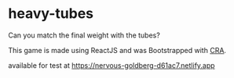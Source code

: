# heavy-tubes

Can you match the final weight with the tubes?

This game is made using ReactJS and was Bootstrapped with [CRA](http://create-react-app.dev/).

available for test at https://nervous-goldberg-d61ac7.netlify.app
